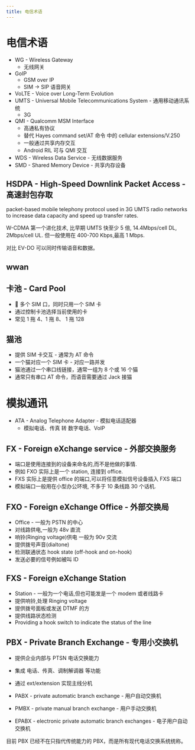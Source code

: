 ```yaml
---
title: 电信术语
---
```


# 电信术语

- WG - Wireless Gateway
  - 无线网关
- GoIP
  - GSM over IP
  - SIM -> SIP 语音网关
- VoLTE - Voice over Long-Term Evolution
- UMTS - Universal Mobile Telecommunications System - 通用移动通讯系统
  - 3G
- QMI - Qualcomm MSM Interface
  - 高通私有协议
  - 替代 Hayes command set/AT 命令 中的 cellular extensions/V.250
  - 一般通过共享内存交互
  - Android RIL 可与 QMI 交互
- WDS - Wireless Data Service - 无线数据服务
- SMD - Shared Memory Device - 共享内存设备

## HSDPA - High-Speed Downlink Packet Access - 高速封包存取

packet-based mobile telephony protocol used in 3G UMTS radio networks to increase data capacity and speed up transfer rates.

W-CDMA 第一个进化技术, 比早期 UMTS 快至少 5 倍, 14.4Mbps/cell DL, 2Mbps/cell UL. 但一般使用在 400-700 Kbps,最高 1 Mbps.

对比 EV-DO 可以同时传输语音和数据。

## wwan

## 卡池 - Card Pool

-  多个 SIM 口，同时只用一个 SIM 卡
- 通过控制卡池选择当前使用的卡
- 常见 1 拖 4、1 拖 8、 1 拖 128

## 猫池

- 提供 SIM 卡交互 - 通常为 AT 命令
- 一个猫对应一个 SIM 卡 - 对应一路并发
- 猫池通过一个串口线链接，通常一组为 8 个或 16 个猫
- 通常只有串口 AT 命令，而语音需要通过 Jack 接猫

# 模拟通讯

- ATA - Analog Telephone Adapter - 模拟电话适配器
  - 模拟电话、传真 转 数字电话、VoIP

## FX - Foreign eXchange service - 外部交换服务

- 端口是使用连接到的设备来命名的,而不是他做的事情.
- 例如 FXO 实际上是一个 station, 连接到 office.
- FXS 实际上是提供 office 的端口,可以将任意模拟信号设备插入 FXS 端口
- 模拟端口一般用在小型办公环境, 不多于 10 条线路 30 个话机.

## FXO - Foreign eXchange Office - 外部交换局

- Office - 一般为 PSTN 的中心
- 对线路供电,一般为 48v 直流
- 响铃(Ringing voltage)供电 一般为 90v 交流
- 提供拨号声音(dialtone)
- 检测联通状态 hook state (off-hook and on-hook)
- 发送必要的信号例如被叫 ID

## FXS - Foreign eXchange Station

- Station - 一般为一个电话,但也可能发是一个 modem 或者线路卡
- 提供响铃,处理 Ringing voltage
- 提供拨号面板或发送 DTMF 的方
- 提供线路状态检测
- Providing a hook switch to indicate the status of the line

## PBX - Private Branch Exchange - 专用小交换机

- 提供企业内部与 PTSN 电话交换能力
- 集成 电话、传真、调制解调器 等功能
- 通过 ext/extension 实现主线分机

- PABX - private automatic branch exchange - 用户自动交换机
- PMBX - private manual branch exchange - 用户手动交换机
- EPABX - electronic private automatic branch exchanges - 电子用户自动交换机

目前 PBX 已经不在只指代传统能力的 PBX，而是所有现代电话交换系统统称。
